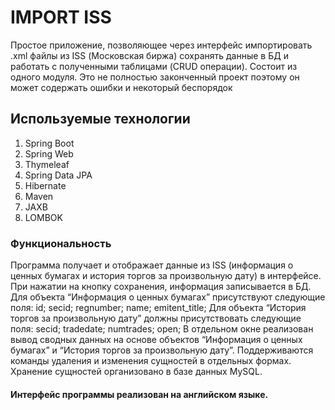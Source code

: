 <h1>IMPORT ISS</h1>
Простое приложение, позволяющее через интерфейс импортировать .xml файлы из ISS (Московская биржа) сохранять данные в БД и работать
с полученными таблицами (CRUD операции).
Состоит из одного модуля.
Это не полностью законченный проект поэтому он может содержать ошибки и некоторый беспорядок

<h2>Используемые технологии</h2>
<ol>
<li>Spring Boot</li>
<li>Spring Web</li>
<li>Thymeleaf</li>
<li>Spring Data JPA</li>
<li>Hibernate</li>
<li>Maven</li>
<li>JAXB</li>
<li>LOMBOK</li>
</ol>

<h3>Функциональность</h3>

Программа получает и отображает данные из ISS (информация о ценных бумагах и история торгов за произвольную дату) в интерфейсе. При нажатии на кнопку сохранения, информация записывается в БД.
Для объекта “Информация о ценных бумагах” присутствуют следующие поля: id; secid; regnumber; name; emitent_title;
Для объекта “История торгов за произвольную дату” должны присутствовать следующие поля: secid; tradedate; numtrades; open;
В отдельном окне реализован вывод сводных данных на основе объектов “Информация о ценных бумагах” и “История торгов за произвольную дату”.
Поддерживаются команды удаления и изменения сущностей в отдельных формах.
Хранение сущностей организовано в базе данных MySQL.

<h4>Интерфейс программы реализован на английском языке.</h4>
 
